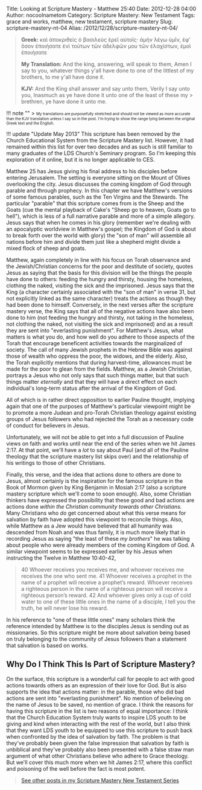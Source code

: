 Title: Looking at Scripture Mastery - Matthew 25:40
Date: 2012-12-28 04:00
Author: nocoolnametom
Category: Scripture Mastery: New Testament
Tags: grace and works, matthew, new testament, scripture mastery
Slug: scripture-mastery-nt-04
Alias: /2012/12/28/scripture-mastery-nt-04/

> **Greek:**
>  καὶ ἀποκριθεὶς ὁ βασιλεὺς ἐρεῖ αὐτοῖς· ἀμὴν λέγω ὑμῖν, ἐφ’ ὅσον ἐποιήσατε ἑνὶ τούτων τῶν ἀδελφῶν μου τῶν ἐλαχίστων, ἐμοὶ ἐποιήσατε
>
> **My Translation:**
>  And the king, answering, will speak to them, Amen I say to you, whatever things y'all have done to one of the littlest of my brothers, to me y'all have done it.
>
> **KJV:**
>  And the King shall answer and say unto them, Verily I say unto you, Inasmuch as ye have done it unto one of the least of these my >  brethren, ye have done it unto me.

!!! note ""
     > <span style="font-size: x-small;">My translations are purposefully stretched and should not be viewed as more accurate than the KJV translation unless I say so in the post.  I'm trying to show the range lying between the original Greek text and the English.</span>

!!! update "Update May 2013"
     This scripture has been removed by the Church Educational System from the Scripture Mastery list. However, it had remained within this list for over two decades and as such is still familiar to many graduates of the LDS Church's Seminary program. So I'm keeping this exploration of it online, but it is no longer applicable to CES.

Matthew 25 has Jesus giving his final address to his disciples before entering Jerusalem.  The setting is everyone sitting on the Mount of Olives overlooking the city.  Jesus discusses the coming kingdom of God through parable and through prophecy.  In this chapter we have Matthew's versions of some famous parables, such as the Ten Virgins and the Stewards.  The particular "parable" that this scripture comes from is the Sheep and the Goats (cue the mental playback of Cake's "Sheep go to heaven, Goats go to hell"), which is less of a full narrative parable and more of a simple allegory.  Jesus says that when he comes in his glory (remember we're dealing with an apocalyptic worldview in Matthew's gospel; the Kingdom of God is about to break forth over the world with glory) the "son of man" will assemble all nations before him and divide them just like a shepherd might divide a mixed flock of sheep and goats.

Matthew, again completely in line with his focus on Torah observance and the Jewish/Christian concerns for the poor and destitute of society, quotes Jesus as saying that the basis for this division will be the things the people have done to others: feeding the hungry and thirsty, housing the homeless, clothing the naked, visiting the sick and the imprisoned.  Jesus says that the King (a character certainly associated with the "son of man" in verse 31, but not explicitly linked as the same character) treats the actions as though they had been done to himself.  Conversely, in the next verses after the scripture mastery verse, the King says that all of the negative actions have also been done to him (not feeding the hungry and thirsty, not taking in the homeless, not clothing the naked, not visiting the sick and imprisoned) and as a result they are sent into "everlasting punishment".  For Matthew's Jesus, what matters is what you do, and how well do you adhere to those aspects of the Torah that encourage beneficent activities towards the marginalized of society.  The call of many Jewish prophets in the Hebrew Bible was against those of wealth who oppress the poor, the widows, and the elderly.  Also, the Torah explicitly mentions that during harvest-time, allowances must be made for the poor to glean from the fields.  Matthew, as a Jewish Christian, portrays a Jesus who not only says that such things matter, but that such things matter *eternally* and that they will have a direct effect on each individual's long-term status after the arrival of the Kingdom of God.

All of which is in rather direct opposition to earlier Pauline thought, implying again that one of the purposes of Matthew's particular viewpoint might be to promote a more Judean and pro-Torah Christian theology against existing groups of Jesus followers who had rejected the Torah as a necessary code of conduct for believers in Jesus.

Unfortunately, we will not be able to get into a full discussion of Pauline views on faith and works until near the end of the series when we hit James 2:17.  At that point, we'll have a *lot* to say about Paul (and all of the Pauline theology that the scripture mastery list skips over) and the relationship of his writings to those of other Christians.

Finally, this verse, and the idea that actions done to others are done to Jesus, almost certainly is the inspiration for the famous scripture in the Book of Mormon given by King Benjamin in Mosiah 2:17 (also a scripture mastery scripture which we'll come to soon enough).  Also, some Christian thinkers have expressed the possibility that these good and bad actions are actions done *within the Christian community towards other Christians.*  Many Christians who *do* get concerned about what this verse means for salvation by faith have adopted this viewpoint to reconcile things.  Also, while Matthew as a Jew would have believed that all humanity was descended from Noah and was thus family, it is much more likely that in recording Jesus as saying "the least of these *my brothers*" he was talking about people who were already members of the coming Kingdom of God. A similar viewpoint seems to be expressed earlier by his Jesus when instructing the Twelve in Matthew 10:40-42,

>  <span>40</span> Whoever receives you receives me, and whoever receives me receives the one who sent me.
>  <span>41</span> Whoever receives a prophet in the name of a prophet will receive a prophet’s reward. Whoever receives a righteous person in the name of a righteous person will receive a righteous person’s reward.
>  <span>42</span> And whoever gives only a cup of cold water to one of these little ones in the name of a disciple, I tell you the truth, he will never lose his reward.

In his reference to "one of these little ones" many scholars think the reference intended by Matthew is to the disciples Jesus is sending out as missionaries. So this scripture might be more about salvation being based on truly belonging to the community of Jesus followers than a statement that salvation is based on works.

Why Do I Think This Is Part of Scripture Mastery?
-------------------------------------------------

On the surface, this scripture is a wonderful call for people to act with good actions towards others as an expression of their love for God.  But is also supports the idea that actions matter: in the parable, those who did bad actions are sent into "everlasting punishment".  No mention of believing on the name of Jesus to be saved, no mention of grace.  I think the reasons for having this scripture in the list is two reasons of equal importance: I think that the Church Education System truly wants to inspire LDS youth to be giving and kind when interacting with the rest of the world, but I also think that they want LDS youth to be equipped to use this scripture to push back when confronted by the idea of salvation by faith.  The problem is that they've probably been given the false impression that salvation by faith is unbiblical and they've probably also been presented with a false straw man argument of what other Christians believe who adhere to Grace theology.  But we'll cover this much more when we hit James 2:17, where this conflict and poisoning of the well before the fact is most potent.

> [See other posts in my Scripture Mastery New Testament Series][]

[See other posts in my Scripture Mastery New Testament Series]: |filename|pages/scripture-mastery-new-testament.md "Scripture Mastery: New Testament"
